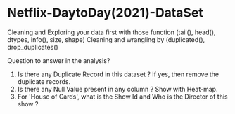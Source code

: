 # Netflix-DaytoDay(2021)-DataSet

Cleaning and Exploring your data first with those function (tail(), head(), dtypes, info(), size, shape)
Cleaning and wrangling by (duplicated(), drop_duplicates()


Question to answer in the analysis?

1) Is there any Duplicate Record in this dataset ? If yes, then remove the duplicate records.
2) Is there any Null Value present in any column ? Show with Heat-map.
3) For 'House of Cards', what is the Show Id and Who is the Director of this show ? 
